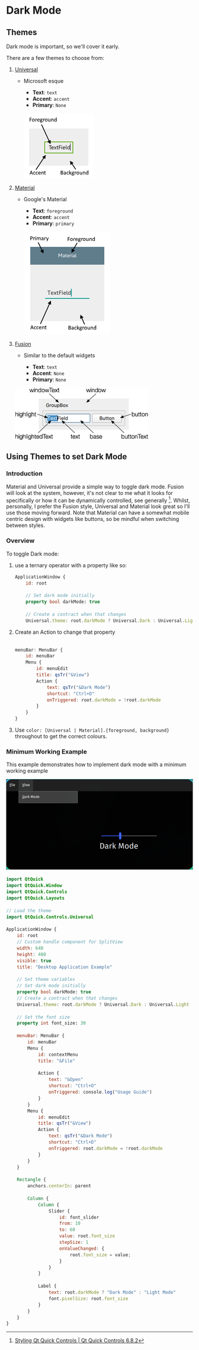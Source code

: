 # Dark Mode

## Themes

Dark mode is important, so we'll cover it early.

There are a few themes to choose from:


1. [Universal](https://doc.qt.io/qt-6/qtquickcontrols-universal.html)
    - Microsoft esque

        - **Text**: `text`
        - **Accent**: `accent`
        - **Primary**: `None`

        ![](./assets/qtquickcontrols2-universal-attributes.png)

2. [Material](https://doc.qt.io/qt-6/qtquickcontrols2-material.html)
    - Google's Material

        - **Text**: `foreground`
        - **Accent**: `accent`
        - **Primary**: `primary`

        ![](assets/qtquickcontrols2-material-attributes.png)

3. [Fusion](https://doc.qt.io/qt-6/qtquickcontrols-fusion.html)
    - Similar to the default widgets

        - **Text**: `text`
        - **Accent**: `None`
        - **Primary**: `None`

    ![](assets/qtquickcontrols-fusion-palettes.png)

## Using Themes to set Dark Mode

### Introduction

Material and Universal provide a simple way to toggle dark mode. Fusion will look at the system, however, it's not clear to me what it looks for specifically or how it can be dynamically controlled, see generally [^1740798075]. Whilst, personally, I prefer the Fusion style, Universal and Material look great so I'll use those moving forward. Note that Material can have a somewhat mobile centric design with widgets like buttons, so be mindful when switching between styles.

[^1740798075]: [Styling Qt Quick Controls | Qt Quick Controls 6.8.2](https://doc.qt.io/qt-6/qtquickcontrols-styles.html#universal-style)

### Overview

To toggle Dark mode:

1. use a ternary operator with a property like so:
    ```qml
    ApplicationWindow {
        id: root

        // Set dark mode initially
        property bool darkMode: true

        // Create a contract when that changes
        Universal.theme: root.darkMode ? Universal.Dark : Universal.Light
    ```

2. Create an Action to change that property
    ```qml

    menuBar: MenuBar {
        id: menuBar
        Menu {
            id: menuEdit
            title: qsTr("&View")
            Action {
                text: qsTr("&Dark Mode")
                shortcut: "Ctrl+D"
                onTriggered: root.darkMode = !root.darkMode
            }
        }
    }

    ```

3. Use `color: [Universal | Material].{foreground, background}` throughout to get the correct colours.


### Minimum Working Example


This example demonstrates how to implement dark mode with a minimum working example



![](assets/2025-03-01T14:56:52.615922.png)



```qml
import QtQuick
import QtQuick.Window
import QtQuick.Controls
import QtQuick.Layouts

// Load the theme
import QtQuick.Controls.Universal

ApplicationWindow {
    id: root
    // Custom handle component for SplitView
    width: 640
    height: 480
    visible: true
    title: "Desktop Application Example"

    // Set theme variables
    // Set dark mode initially
    property bool darkMode: true
    // Create a contract when that changes
    Universal.theme: root.darkMode ? Universal.Dark : Universal.Light

    // Set the font size
    property int font_size: 30

    menuBar: MenuBar {
        id: menuBar
        Menu {
            id: contextMenu
            title: "&File"

            Action {
                text: "&Open"
                shortcut: "Ctrl+O"
                onTriggered: console.log("Usage Guide")
            }
        }
        Menu {
            id: menuEdit
            title: qsTr("&View")
            Action {
                text: qsTr("&Dark Mode")
                shortcut: "Ctrl+D"
                onTriggered: root.darkMode = !root.darkMode
            }
        }
    }

    Rectangle {
        anchors.centerIn: parent

        Column {
            Column {
                Slider {
                    id: font_slider
                    from: 10
                    to: 60
                    value: root.font_size
                    stepSize: 1
                    onValueChanged: {
                        root.font_size = value;
                    }
                }
            }

            Label {
                text: root.darkMode ? "Dark Mode" : "Light Mode"
                font.pixelSize: root.font_size
            }
        }
    }
}
```

